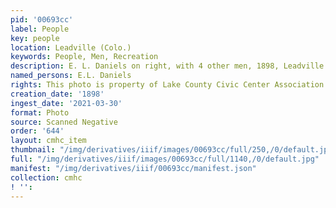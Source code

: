 ```yaml
---
pid: '00693cc'
label: People
key: people
location: Leadville (Colo.)
keywords: People, Men, Recreation
description: E. L. Daniels on right, with 4 other men, 1898, Leadville
named_persons: E.L. Daniels
rights: This photo is property of Lake County Civic Center Association.
creation_date: '1898'
ingest_date: '2021-03-30'
format: Photo
source: Scanned Negative
order: '644'
layout: cmhc_item
thumbnail: "/img/derivatives/iiif/images/00693cc/full/250,/0/default.jpg"
full: "/img/derivatives/iiif/images/00693cc/full/1140,/0/default.jpg"
manifest: "/img/derivatives/iiif/00693cc/manifest.json"
collection: cmhc
! '': 
---
```

